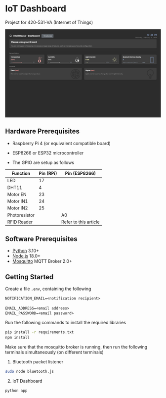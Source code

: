 # IoT Dashboard

Project for 420-531-VA (Internet of Things)

<!-- add image here -->
![IoT Dashboard](images/snapshot.png)
## Hardware Prerequisites

- Raspberry Pi 4 (or equivalent compatible board)
- ESP8266 or ESP32 microcontroller

- The GPIO are setup as follows

| Function      | Pin (RPi) | Pin (ESP8266)                                                                               |
|---------------|-----------|---------------------------------------------------------------------------------------------|
| LED           | 17        |                                                                                             |
| DHT11         | 4         |                                                                                             |
| Motor EN      | 23        |                                                                                             |
| Motor IN1     | 24        |                                                                                             |
| Motor IN2     | 25        |                                                                                             |
| Photoresistor |           | A0                                                                                          |
| RFID Reader   |           | Refer to [this](https://www.aranacorp.com/en/using-an-rfid-module-with-an-esp8266/) article |

## Software Prerequisites

- [Python](https://www.python.org/downloads/) 3.10+
- [Node.js](https://nodejs.org/en/download) 18.0+
- [Mosquitto](https://mosquitto.org/download/) MQTT Broker 2.0+

## Getting Started

Create a file `.env`, containing the following
```
NOTIFICATION_EMAIL=<notification recipient>

EMAIL_ADDRESS=<email address>
EMAIL_PASSWORD=<email password>
```

Run the following commands to install the required libraries

```bash
pip install -r requirements.txt
npm install
```

Make sure that the mosquitto broker is running, then run the following terminals simultaneously (on different terminals)

1. Bluetooth packet listener

```bash
sudo node bluetooth.js
```

2. IoT Dashboard

```bash
python app
```

